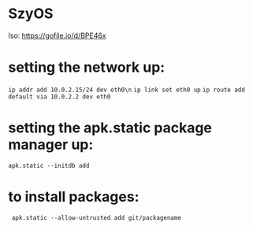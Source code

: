 # SzyOS
Iso: https://gofile.io/d/BPE46x
# setting the network up:
`ip addr add 10.0.2.15/24 dev eth0\n`
`ip link set eth0 up`
`ip route add default via 10.0.2.2 dev eth0`
# setting the apk.static package manager up:
`apk.static --initdb add`
# to install packages:
` apk.static --allow-untrusted add git/packagename`

